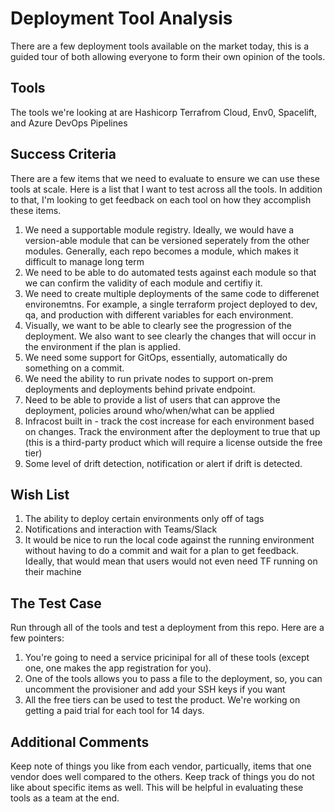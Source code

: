 # Deployment Tool Analysis

There are a few deployment tools available on the market today, this is a guided tour of both allowing everyone to form their own opinion of the tools.

## Tools

The tools we're looking at are Hashicorp Terrafrom Cloud, Env0, Spacelift, and Azure DevOps Pipelines

## Success Criteria

There are a few items that we need to evaluate to ensure we can use these tools at scale. Here is a list that I want to test across all the tools. In addition to that, I'm looking to get feedback on each tool on how they accomplish these items.

1. We need a supportable module registry. Ideally, we would have a version-able module that can be versioned seperately from the other modules. Generally, each repo becomes a module, which makes it difficult to manage long term
2. We need to be able to do automated tests against each module so that we can confirm the validity of each module and certifiy it.
3. We need to create multiple deployments of the same code to differenet environemtns. For example, a single terraform project deployed to dev, qa, and production with different variables for each environment.
4. Visually, we want to be able to clearly see the progression of the deployment. We also want to see clearly the changes that will occur in the environment if the plan is applied.
5. We need some support for GitOps, essentially, automatically do something on a commit.
6. We need the ability to run private nodes to support on-prem deployments and deployments behind private endpoint.
7. Need to be able to provide a list of users that can approve the deployment, policies around who/when/what can be applied
8. Infracost built in - track the cost increase for each environment based on changes. Track the environment after the deployment to true that up (this is a third-party product which will require a license outside the free tier)
9. Some level of drift detection, notification or alert if drift is detected.

## Wish List

1. The ability to deploy certain environments only off of tags
2. Notifications and interaction with Teams/Slack
3. It would be nice to run the local code against the running environment without having to do a commit and wait for a plan to get feedback. Ideally, that would mean that users would not even need TF running on their machine

## The Test Case

Run through all of the tools and test a deployment from this repo. Here are a few pointers:

1. You're going to need a service pricinipal for all of these tools (except one, one makes the app registration for you).
2. One of the tools allows you to pass a file to the deployment, so, you can uncomment the provisioner and add your SSH keys if you want
3. All the free tiers can be used to test the product. We're working on getting a paid trial for each tool for 14 days.

## Additional Comments

Keep note of things you like from each vendor, particually, items that one vendor does well compared to the others. Keep track of things you do not like about specific items as well. This will be helpful in evaluating these tools as a team at the end.
